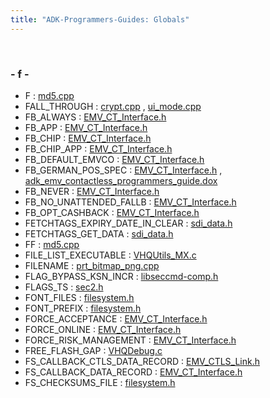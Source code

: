 ```yaml
---
title: "ADK-Programmers-Guides: Globals"
---
```


 

### - f -

- F : <a href="md5_8cpp.md#a96d73bbd7af15cb1fc38c3f4a3bd82e9">md5.cpp</a>
- FALL_THROUGH : <a href="crypt_8cpp.md#a38dadd06badcc5b7cca444a551604399">crypt.cpp</a> , <a href="ui__mode_8cpp.md#a38dadd06badcc5b7cca444a551604399">ui_mode.cpp</a>
- FB_ALWAYS : <a href="group___f_b___o_p_t_i_o_n_s.md#gabe684801add6449fabd08f948214543a">EMV_CT_Interface.h</a>
- FB_APP : <a href="group___f_b___o_p_t_i_o_n_s.md#ga2a96d63475c69a7696c1178100c4b036">EMV_CT_Interface.h</a>
- FB_CHIP : <a href="group___f_b___o_p_t_i_o_n_s.md#ga0cd181faf46ced33324004003baee1c4">EMV_CT_Interface.h</a>
- FB_CHIP_APP : <a href="group___f_b___o_p_t_i_o_n_s.md#gaf3221678e060b661672ae4ba67503528">EMV_CT_Interface.h</a>
- FB_DEFAULT_EMVCO : <a href="group___f_b___f_i_n_a_l___s_e_l.md#ga08667940126100a6e23c7bfefcbcf3cc">EMV_CT_Interface.h</a>
- FB_GERMAN_POS_SPEC : <a href="group___f_b___f_i_n_a_l___s_e_l.md#gabad71f7d9fd5a4875f7806317632ba87">EMV_CT_Interface.h</a> , <a href="adk__emv__contactless__programmers__guide_8dox.md#abad71f7d9fd5a4875f7806317632ba87">adk_emv_contactless_programmers_guide.dox</a>
- FB_NEVER : <a href="group___f_b___o_p_t_i_o_n_s.md#gaf411b8d08cfd9258bfc1b8eb2464e6f4">EMV_CT_Interface.h</a>
- FB_NO_UNATTENDED_FALLB : <a href="group___f_b___f_i_n_a_l___s_e_l.md#gaca4468d50f8e9a2fbcded608eb8767fb">EMV_CT_Interface.h</a>
- FB_OPT_CASHBACK : <a href="group___f_b___m_s_r___o_p_t_i_o_n_s.md#ga8b9bbf3db1ef94942cae97ff866b037b">EMV_CT_Interface.h</a>
- FETCHTAGS_EXPIRY_DATE_IN_CLEAR : <a href="group___f_e_t_c_h___t_a_g_s___o_p_t_i_o_n_s.md#ga7b8ac5b03afa9de30ceb1700d2d696a3">sdi_data.h</a>
- FETCHTAGS_GET_DATA : <a href="group___f_e_t_c_h___t_a_g_s___o_p_t_i_o_n_s.md#gab484f75a638e56fe47d83bc9259c67fb">sdi_data.h</a>
- FF : <a href="md5_8cpp.md#a0a143972cb6c4fe16f0ffa8a3d41ebf3">md5.cpp</a>
- FILE_LIST_EXECUTABLE : <a href="_v_h_q_utils___m_x_8c.md#abf2061c6f55688b1790ef910937791d6">VHQUtils_MX.c</a>
- FILENAME : <a href="prt__bitmap__png_8cpp.md#a8de29f7c8bbf1a81cc6e71ac602032d3">prt_bitmap_png.cpp</a>
- FLAG_BYPASS_KSN_INCR : <a href="group__com__verifone__seccmd.md#gaec55f1a9babb9d16c73d99bc6999d043">libseccmd-comp.h</a>
- FLAGS_TS : <a href="sec2_8h.md#a1d6e38daa3f4f08c42b8a4fef397bc24">sec2.h</a>
- FONT_FILES : <a href="filesystem_8h.md#a59ab8dafc42c24fb5b9e20b046714c64">filesystem.h</a>
- FONT_PREFIX : <a href="filesystem_8h.md#a72bcfaa3ad4db9b05c27818c5386128b">filesystem.h</a>
- FORCE_ACCEPTANCE : <a href="group___a_p_p___f_l_o_w___c_a_p_s.md#ga4f9335f46418db8ef04c027ce9765c57">EMV_CT_Interface.h</a>
- FORCE_ONLINE : <a href="group___a_p_p___f_l_o_w___c_a_p_s.md#ga47602479dfd6ef2e6e8abc888ff9b0b7">EMV_CT_Interface.h</a>
- FORCE_RISK_MANAGEMENT : <a href="group___a_p_p___f_l_o_w___c_a_p_s.md#gaee08b26f25b7ab243cb6eefff31ae558">EMV_CT_Interface.h</a>
- FREE_FLASH_GAP : <a href="_v_h_q_debug_8c.md#a01b46c854a833c66bf2d708eaab0c269">VHQDebug.c</a>
- FS_CALLBACK_CTLS_DATA_RECORD : <a href="_e_m_v___c_t_l_s___link_8h.md#a6218d5d8a6642bf3e19f69a54692f91e">EMV_CTLS_Link.h</a>
- FS_CALLBACK_DATA_RECORD : <a href="_e_m_v___c_t___interface_8h.md#a28d6233ee0053178cef44e3869e885e9">EMV_CT_Interface.h</a>
- FS_CHECKSUMS_FILE : <a href="filesystem_8h.md#a2c585e9f1681214e77b74c3035467633">filesystem.h</a>
